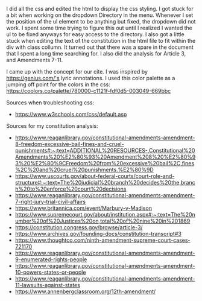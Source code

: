 I did all the css and edited the html to display the css styling. I got stuck for a bit when working on the dropdown Directory in the menu. Whenever I set the position of the ul element to be anything but fixed, the dropdown did not work. I spent some time trying to figure this out until I realized I wanted the ul to be fixed anyways for easy access to the directory. I also got a little stuck when editing the text of the constitution in the html file to fit within the div with class collumn. It turned out that there was a spare </div> in the document that I spent a long time searching for. I also did the analysis for Article 3, and Amendments 7-11.

I came up with the concept for our cite. I was inspired by https://genius.com/'s lyric annotations.
I used this color palette as a jumping off point for the colors in the css: https://coolors.co/palette/780000-c1121f-fdf0d5-003049-669bbc

Sources when troubleshooting css:
- https://www.w3schools.com/css/default.asp

Sources for my constitution analysis:
- https://www.reaganlibrary.gov/constitutional-amendments-amendment-8-freedom-excessive-bail-fines-and-cruel-punishments#:~:text=ADDITIONAL%20RESOURCES-,Constitutional%20Amendments%20%E2%80%93%20Amendment%208%20%E2%80%93%20%E2%80%9CFreedom%20from%20excessive%20bail%2C,fines%2C%20and%20cruel%20punishments.%E2%80%9D
- https://www.uscourts.gov/about-federal-courts/court-role-and-structure#:~:text=The%20judicial%20branch%20decides%20the,branch%20to%20enforce%20court%20decisions
- https://www.reaganlibrary.gov/constitutional-amendments-amendment-7-right-jury-trial-civil-affairs
- https://www.britannica.com/event/Marbury-v-Madison
- https://www.supremecourt.gov/about/institution.aspx#:~:text=The%20number%20of%20Justices%20on,total%20of%20nine%20in%201869
- https://constitution.congress.gov/browse/article-3/
- https://www.archives.gov/founding-docs/constitution-transcript#3
- https://www.thoughtco.com/ninth-amendment-supreme-court-cases-721170
- https://www.reaganlibrary.gov/constitutional-amendments-amendment-9-enumerated-rights-people
- https://www.reaganlibrary.gov/constitutional-amendments-amendment-10-powers-states-or-people
- https://www.reaganlibrary.gov/constitutional-amendments-amendment-11-lawsuits-against-states
- https://www.annenbergclassroom.org/12th-amendment/